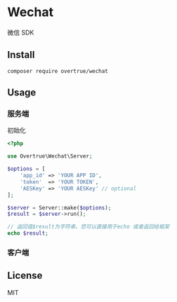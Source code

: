 # Wechat
微信 SDK

## Install

```shell
composer require overtrue/wechat
```

## Usage

### 服务端

初始化

```php
<?php

use Overtrue\Wechat\Server;

$options = [
    'app_id' => 'YOUR APP ID',
    'token'  => 'YOUR TOKEN',
    'AESKey' => 'YOUR AESKey' // optional
];

$server = Server::make($options);
$result = $server->run(); 

// 返回值$result为字符串，您可以直接用于echo 或者返回给框架
echo $result;
```

### 客户端

## License

MIT

